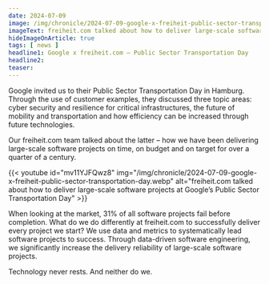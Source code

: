 ```yaml
---
date: 2024-07-09
image: /img/chronicle/2024-07-09-google-x-freiheit-public-sector-transportation-day.webp
imageText: freiheit.com talked about how to deliver large-scale software projects at Google’s Public Sector Transportation Day
hideImageOnArticle: true
tags: [ news ]
headline1: Google x freiheit.com – Public Sector Transportation Day
headline2:
teaser:
---
```


Google invited us to their Public Sector Transportation Day in Hamburg. Through the use of customer examples, they discussed three topic areas: cyber security and resilience for critical infrastructures, the future of mobility and transportation and how efficiency can be increased through future technologies.

Our freiheit.com team talked about the latter – how we have been delivering large-scale software projects on time, on budget and on target for over a quarter of a century.

{{< youtube id="mv11YJFQwz8" img="/img/chronicle/2024-07-09-google-x-freiheit-public-sector-transportation-day.webp" alt="freiheit.com talked about how to deliver large-scale software projects at Google’s Public Sector Transportation Day" >}}

When looking at the market, 31% of all software projects fail before completion.
What do we do differently at freiheit.com to successfully deliver every project we start? We use data and metrics to systematically lead software projects to success. Through data-driven software engineering, we significantly increase the delivery reliability of large-scale software projects.

Technology never rests. And neither do we.
